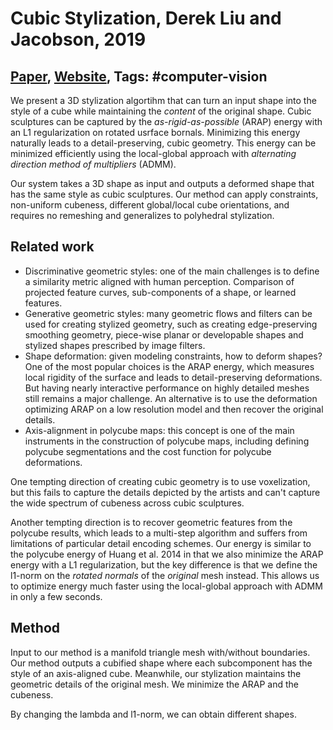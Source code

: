 # Cubic Stylization, Derek Liu and Jacobson, 2019

## [Paper](https://arxiv.org/abs/1910.02926), [Website](http://www.dgp.toronto.edu/projects/cubic-stylization/), Tags: \#computer-vision

We present a 3D stylization algortihm that can turn an input shape into the style of a cube while maintaining the *content* of the original shape. Cubic sculptures can be captured by the *as-rigid-as-possible* (ARAP) energy with an L1 regularization on rotated usrface bornals. Minimizing this energy naturally leads to a detail-preserving, cubic geometry. This energy can be minimized efficiently using the local-global approach with *alternating direction method of multipliers* (ADMM).

Our system takes a 3D shape as input and outputs a deformed shape that has the same style as cubic sculptures. Our method can apply constraints, non-uniform cubeness, different global/local cube orientations, and requires no remeshing and generalizes to polyhedral stylization.

## Related work

* Discriminative geometric styles: one of the main challenges is to define a similarity metric aligned with human perception. Comparison of projected feature curves, sub-components of a shape, or learned features.
* Generative geometric styles: many geometric flows and filters can be used for creating stylized geometry, such as creating edge-preserving smoothing geometry, piece-wise planar or developable shapes and stylized shapes prescribed by image filters.
* Shape deformation: given modeling constraints, how to deform shapes? One of the most popular choices is the ARAP energy, which measures local rigidity of the surface and leads to detail-preserving deformations. But having nearly interactive performance on highly detailed meshes still remains a major challenge. An alternative is to use the deformation optimizing ARAP on a low resolution model and then recover the original details.
* Axis-alignment in polycube maps: this concept is one of the main instruments in the construction of polycube maps, including defining polycube segmentations and the cost function for polycube deformations.

One tempting direction of creating cubic geometry is to use voxelization, but this fails to capture the details depicted by the artists and can't capture the wide spectrum of cubeness across cubic sculptures.

Another tempting direction is to recover geometric features from the polycube results, which leads to a multi-step algorithm and suffers from limitations of particular detail encoding schemes. Our energy is similar to the polycube energy of Huang et al. 2014 in that we also minimize the ARAP energy with a L1 regularization, but the key difference is that we define the l1-norm on the *rotated normals* of the *original* mesh instead. This allows us to optimize energy much faster using the local-global approach with ADMM in only a few seconds.

## Method

Input to our method is a manifold triangle mesh with/without boundaries. Our method outputs a cubified shape where each subcomponent has the style of an axis-aligned cube. Meanwhile, our stylization maintains the geometric details of the original mesh. We minimize the ARAP and the cubeness.

By changing the lambda and l1-norm, we can obtain different shapes.
